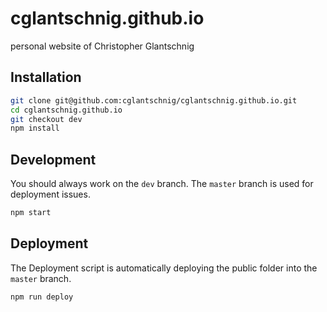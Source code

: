 # cglantschnig.github.io

personal website of Christopher Glantschnig

## Installation

```bash
git clone git@github.com:cglantschnig/cglantschnig.github.io.git
cd cglantschnig.github.io
git checkout dev
npm install
```

## Development

You should always work on the `dev` branch. The `master` branch is used for deployment issues.

```bash
npm start
```

## Deployment

The Deployment script is automatically deploying the public folder into the `master`
branch.

```bash
npm run deploy
```
